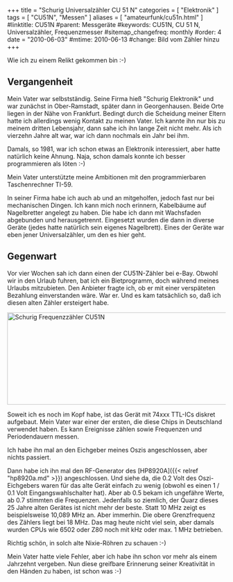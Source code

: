 +++
title = "Schurig Universalzähler CU 51 N"
categories = [ "Elektronik" ]
tags = [ "CU51N", "Messen" ]
aliases = [ "amateurfunk/cu51n.html" ]
#linktitle: CU51N
#parent: Messgeräte
#keywords: CU51N, CU 51 N, Universalzähler, Frequenzmesser
#sitemap_changefreq: monthly
#order: 4
date = "2010-06-03"
#mtime: 2010-06-13
#change: Bild vom Zähler hinzu
+++

Wie ich zu einem Relikt gekommen bin :-)

<!--more-->

## Vergangenheit

Mein Vater war selbstständig. Seine Firma hieß "Schurig Elektronik"
und war zunächst in Ober-Ramstadt, später dann in Georgenhausen. Beide
Orte liegen in der Nähe von Frankfurt. Bedingt durch die Scheidung
meiner Eltern hatte ich allerdings wenig Kontakt zu meinen Vater. Ich
kannte ihn nur bis zu meinem dritten Lebensjahr, dann sahe ich ihn
lange Zeit nicht mehr. Als ich vierzehn Jahre alt war, war ich dann
nochmals ein Jahr bei ihm.

Damals, so 1981, war ich schon etwas an Elektronik
interessiert, aber hatte natürlich keine Ahnung. Naja, schon damals
konnte ich besser programmieren als löten :-)

Mein Vater unterstützte meine Ambitionen mit den programmierbaren
Taschenrechner TI-59.

In seiner Firma habe ich auch ab und an mitgeholfen, jedoch fast nur
bei mechanischen Dingen. Ich kann mich noch erinnern, Kabelbäume
auf Nagelbretter angelegt zu haben. Die habe ich dann mit Wachsfaden
abgebunden und herausgetrennt. Eingesetzt wurden die dann in diverse
Geräte (jedes hatte natürlich sein eigenes Nagelbrett). Eines der
Geräte war eben jener Universalzähler, um den es hier geht.

## Gegenwart

Vor vier Wochen sah ich dann einen der CU51N-Zähler bei e-Bay. Obwohl
wir in den Urlaub fuhren, bat ich ein Bietprogramm, doch während
meines Urlaubs mitzubieten. Den Anbieter fragte ich, ob er mit einer
verspäteten Bezahlung einverstanden wäre. War er. Und es kam
tatsächlich so, daß ich diesen alten Zähler ersteigert habe.

<img src="cu51n.jpg" alt="Schurig Frequenzzähler CU51N" width="630" height="213" class="pure-img" />

Soweit ich es noch im Kopf habe, ist das Gerät mit 74xxx TTL-ICs
diskret aufgebaut. Mein Vater war einer der ersten, die diese Chips in
Deutschland verwendet haben. Es kann Ereignisse zählen sowie
Frequenzen und Periodendauern messen.

Ich habe ihn mal an den Eichgeber meines Oszis angeschlossen, aber
nichts passiert.

Dann habe ich ihn mal den RF-Generator des [HP8920A]({{< relref
"hp8920a.md" >}}) angeschlossen. Und siehe da, die 0.2 Volt des
Oszi-Eichgebers waren für das alte Gerät einfach zu wenig (obwohl es
einen 1 / 0.1 Volt Eingangswahlschalter hat). Aber ab 0.5 bekam ich
ungefähre Werte, ab 0.7 stimmten die Frequenzen. Jedenfalls so
ziemlich, der Quarz dieses 25 Jahre alten Gerätes ist nicht mehr der
beste. Statt 10 MHz zeigt es beispielsweise 10,089 MHz an. Aber
immerhin. Die obere Grenzfrequenz des Zählers liegt bei 18 MHz. Das
mag heute nicht viel sein, aber damals wurden CPUs wie 6502 oder Z80
noch mit kHz oder max. 1 MHz betrieben.

Richtig schön, in solch alte Nixie-Röhren zu schauen :-)

Mein Vater hatte viele Fehler, aber ich habe ihn schon vor mehr als
einem Jahrzehnt vergeben. Nun diese greifbare Erinnerung seiner
Kreativität in den Händen zu haben, ist schon was :-)
